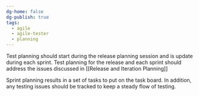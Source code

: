 ```yaml
---
dg-home: false
dg-publish: true
tags:
  - agile
  - agile-tester
  - planning
---
```

Test planning should start during the release planning session and is update during each sprint.
Test planning for the release and each sprint should address the issues discussed in [[Release and Iteration Planning]]

Sprint planning results in a set of tasks to put on the task board. In addition, any testing issues should be tracked to keep a steady flow of testing.
